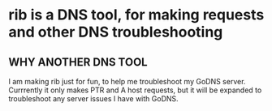 # rib is a DNS tool, for making requests and other DNS troubleshooting

## WHY ANOTHER DNS TOOL
I am making rib just for fun, to help me troubleshoot my GoDNS server. Currrently it only makes PTR and A host requests, but it will be expanded to troubleshoot any server issues I have with GoDNS.

